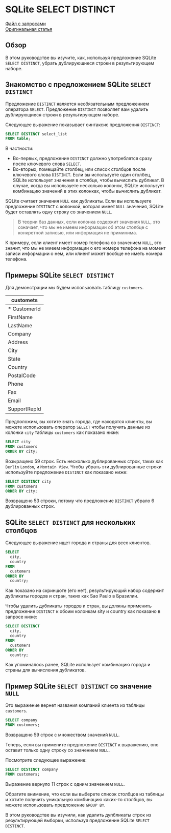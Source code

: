 # SQLite SELECT DISTINCT ##############

[Файл с запросами][querys]   
[Оригинальная статья][origin]

[querys]: ./querys.sql
[origin]: https://www.sqlitetutorial.net/sqlite-distinct/

## Обзор ##############################

В этом руководстве вы изучите, как, используя предложение SQLite `SELECT DISTINCT`, убрать дублирующиеся строки в результирующем наборе.

## Знакомство с предложением SQLite `SELECT DISTINCT`

Предложение `DISTINCT` является необязательным предложением оператора `SELECT`. Предложение `DISTINCT` позволяет вам удалить дублирующиеся строки в результирующем наборе.

Следующее выражение показывает синтаксис предложения `DISTINCT`:

~~~ SQL ~~~~~~~~~~~~~~~~~~~~~~~~~~~~~~~
SELECT DISTINCT select_list
FROM table;
~~~~~~~~~~~~~~~~~~~~~~~~~~~~~~~~~~~~~~~

В частности:

- Во-первых, предложение `DISTINCT` должно употреблятся сразу после ключевого слова `SELECT`.
- Во-вторых, помещайте столбец, или список столбцов после ключевого слова `DISTINCT`. Если вы используете один столбец, SQLite использует значения в столбце, чтобы вычислить дубликат. В случае, когда вы используете несколько колонок, SQLite использует комбинацию значений в этих колонках, чтобы вычислить дубликат.

SQLite считает значения `NULL` как дубликаты. Если вы используете предложение `DISTINCT` с колонкой, которая имеет `NULL` значения, SQLite будет оставлять одну строку со значением `NULL`.

> В теории баз данных, если колонка содержит значения `NULL`, это означает, что мы не имеем информации об этом столбце с конкретной записью, или информация не приминима.

К примеру, если клиент имеет номер телефона со значением `NULL`, это значит, что мы не миеем информации о его номере телефона на момент записи информации о нем, или клиент может вообще не иметь номера телефона.

## Примеры SQLite `SELECT DISTINCT` ###

Для демонстрации мы будем использовать таблицу `customers`.

| customets      |
|----------------|
| * CustomerId   |
|   FirstName    |
|   LastName     |
|   Company      |
|   Address      |
|   City         |
|   State        |
|   Country      |
|   PostalCode   |
|   Phone        |
|   Fax          |
|   Email        |
|   SupportRepId |

Предположим, вы хотите знать города, где находятся клиенты, вы можете использовать оператор `SELECT` чтобы получить данные из колонки `city` таблицы `customers` как показано ниже:

~~~ SQL ~~~~~~~~~~~~~~~~~~~~~~~~~~~~~~~
SELECT city
FROM customers
ORDER BY city;
~~~~~~~~~~~~~~~~~~~~~~~~~~~~~~~~~~~~~~~

Возыращено 59 строк. Есть несколько дублированных строк, таких как `Berlin` `London`, и `Montain View`. Чтобы убрать эти дублированные строки используйте предложение `DISTINCT` как показано ниже:

~~~ SQL ~~~~~~~~~~~~~~~~~~~~~~~~~~~~~~~
SELECT DISTINCT city
FROM customers
ORDER BY city;
~~~~~~~~~~~~~~~~~~~~~~~~~~~~~~~~~~~~~~~

Возвращено 53 строки, потому что предложение `DISTINCT` убрало 6 дублированных строк.

## SQLite `SELECT DISTINCT` для нескольких столбцов

Следующее выражение ищет города и страны для всех клиентов.

~~~ SQL ~~~~~~~~~~~~~~~~~~~~~~~~~~~~~~~
SELECT
  city,
  country
FROM
  customers
ORDER BY
  country;
~~~~~~~~~~~~~~~~~~~~~~~~~~~~~~~~~~~~~~~

Как показано на скриншоте (его нет), результирующий набор содержит дубликаты городов и стран, таких как Sao Paulo в Бразилии.

Чтобы удалить дубликаты городов и стран, вы должны применить предложение `DISTINCT` к обоим колонкам sity и country как показано в запросе ниже:

~~~ SQL ~~~~~~~~~~~~~~~~~~~~~~~~~~~~~~~
SELECT DISTINCT
  city,
  country
FROM
  customers
ORDER BY
  country;
~~~~~~~~~~~~~~~~~~~~~~~~~~~~~~~~~~~~~~~

Как упоминалось ранее, SQLite использует комбинацию города и страны для вычисления дубликатов.

## Пример SQLite `SELECT DISTINCT` cо значение `NULL`

Это выражение вернет названия компаний клиента из таблицы `customers`.

~~~ SQL ~~~~~~~~~~~~~~~~~~~~~~~~~~~~~~~
SELECT company
FROM customers;
~~~~~~~~~~~~~~~~~~~~~~~~~~~~~~~~~~~~~~~

Возвращено 59 строк с множеством значений `NULL`.

Теперь, если вы примените предложение `DISTINCT` к выражению, оно оставит только одну строку со значением `NULL`.

Посмотрите следующее выражение:

~~~ SQL ~~~~~~~~~~~~~~~~~~~~~~~~~~~~~~~
SELECT DISTINCT company
FROM customers;
~~~~~~~~~~~~~~~~~~~~~~~~~~~~~~~~~~~~~~~

Выражение вернуло 11 строк с одним значением `NULL`.

Обратите внимение, что если вы выберете список столбцов из таблицы и хотите получить уникальную комбинацию каких-то столбцов, вы можете использовать предложение `GROUP BY`.

В этом руководстве вы изучили, как удалить дупбликаты строк из результирующей выборки, используя предложение SQLite `SELECT DISTINCT`. 